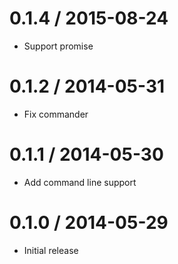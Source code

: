 0.1.4 / 2015-08-24
===================

  * Support promise

0.1.2 / 2014-05-31
===================

  * Fix commander

0.1.1 / 2014-05-30
===================

  * Add command line support

0.1.0  / 2014-05-29
===================

  * Initial release
